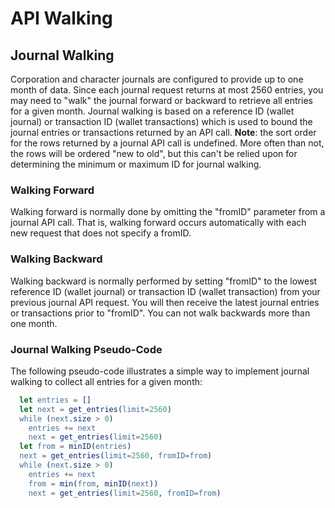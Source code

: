 # API Walking

## Journal Walking
Corporation and character journals are configured to provide up to one month of data. 
Since each journal request returns at most 2560 entries, you may need to "walk" the journal forward or backward to retrieve all entries for a given month.
Journal walking is based on a reference ID (wallet journal) or transaction ID (wallet transactions) which is used to bound the journal entries or transactions returned by an API call.
**Note**: the sort order for the rows returned by a journal API call is undefined.  More often than not, the rows will be ordered "new to old", but this can't be relied upon for determining the minimum or maximum ID for journal walking.

### Walking Forward
Walking forward is normally done by omitting the "fromID" parameter from a journal API call.  That is, walking forward occurs automatically with each new request that does not specify a fromID.

### Walking Backward
Walking backward is normally performed by setting "fromID" to the lowest reference ID (wallet journal) or transaction ID (wallet transaction) from your previous journal API request.
You will then receive the latest journal entries or transactions prior to "fromID".  You can not walk backwards more than one month.

### Journal Walking Pseudo-Code
The following pseudo-code illustrates a simple way to implement journal walking to collect all entries for a given month:

```erlang
  let entries = []
  let next = get_entries(limit=2560)
  while (next.size > 0)
    entries += next
    next = get_entries(limit=2560)
  let from = minID(entries)
  next = get_entries(limit=2560, fromID=from)
  while (next.size > 0)
    entries += next
    from = min(from, minID(next))
    next = get_entries(limit=2560, fromID=from)
```
